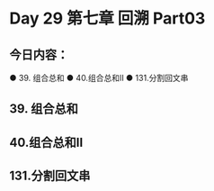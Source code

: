 # Day 29 第七章 回溯 Part03

## 今日内容：
● 39. 组合总和
● 40.组合总和II
● 131.分割回文串

## 39. 组合总和

## 40.组合总和II

## 131.分割回文串
